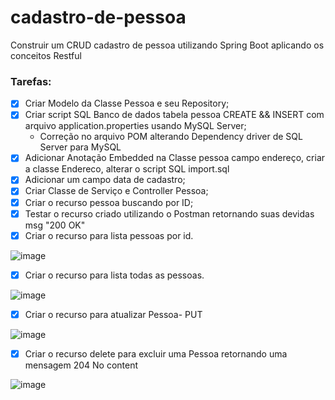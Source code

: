 # cadastro-de-pessoa

Construir um CRUD cadastro de pessoa utilizando Spring Boot aplicando os conceitos Restful 

### Tarefas:

- [X] Criar Modelo da Classe Pessoa e seu Repository;
- [X] Criar script SQL Banco de dados tabela pessoa CREATE && INSERT com arquivo application.properties usando MySQL Server; 
  * Correção no arquivo POM alterando Dependency driver de SQL Server para MySQL 
- [X] Adicionar Anotação Embedded na Classe pessoa campo endereço, criar a classe Endereco, alterar o script SQL import.sql
- [X] Adicionar um campo data de cadastro; 
- [X] Criar Classe de Serviço e Controller Pessoa;
- [X] Criar o recurso pessoa buscando por ID;
- [X] Testar o recurso criado utilizando o Postman retornando suas devidas msg "200 OK" 
- [X] Criar o recurso para lista pessoas por id.

![image](https://user-images.githubusercontent.com/28118980/216687652-433d237c-8246-47f7-ae57-2032e101fd9d.png)

- [X] Criar o recurso para lista todas as pessoas.
 
![image](https://user-images.githubusercontent.com/28118980/216686866-8f94cb0a-b9ea-447f-8d6b-7547092ebeb6.png)

- [X] Criar o recurso para atualizar Pessoa- PUT

![image](https://user-images.githubusercontent.com/28118980/216682482-4c446747-3e55-4477-a4cf-7e03db18b940.png)

- [X] Criar o recurso delete para excluir uma Pessoa retornando uma mensagem 204 No content

![image](https://user-images.githubusercontent.com/28118980/216687143-af0de79e-4719-41b0-ae08-de3dd54aa817.png)

